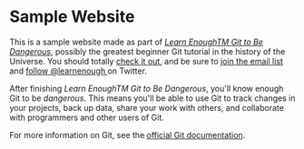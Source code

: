 # Sample Website 

This is a sample website made as part of 
[*Learn EnoughTM Git to Be Dangerous*](http://learnenough.com/git-tutorial), 
possibly the greatest beginner Git tutorial in the history of the Universe. 
You should totally [ check it out](http://learnenough.com/git-tutorial), 
and be sure to [join the email list](http://learnenough.com/#email_list) 
and [follow @learnenough ](http://twitter.com/learnenough) on Twitter.

After finishing *Learn EnoughTM Git to Be Dangerous*, you'll know enough Git to be
*dangerous*. This means you'll be able to use Git to track changes in your projects, 
back up data, share your work with others, and collaborate with programmers 
and other users of Git.

For more information on Git, see the
[official Git documentation](https://git-scm.com/).